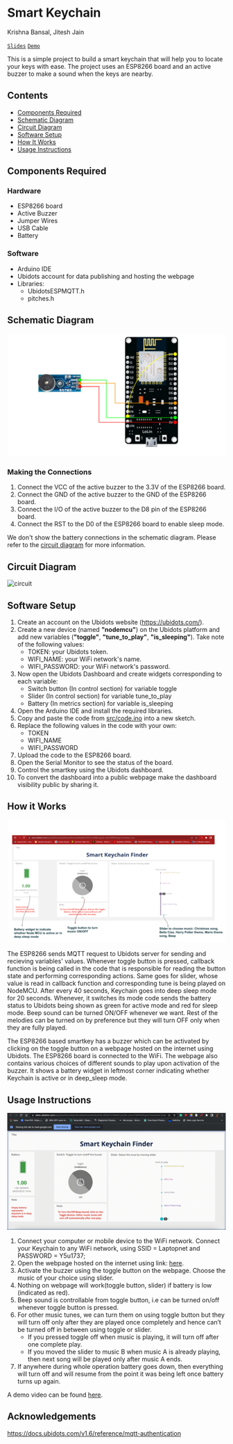 # Smart Keychain

Krishna Bansal, Jitesh Jain

[`Slides`](https://docs.google.com/presentation/d/1wEGLdPJRN7Ao_xidERvoA_JeyREvPERM2uB3gNognCo/edit#slide=id.p) [`Demo`](https://drive.google.com/file/d/1AkTNnDjuiKDXiTWCKV1JOgtfXFBcJ5V3/view?usp=share_link)

This is a simple project to build a smart keychain that will help you to locate your keys with ease. The project uses an ESP8266 board and an active buzzer to make a sound when the keys are nearby.

## Contents

- [Components Required](#components-required)
- [Schematic Diagram](#schematic-diagram)
- [Circuit Diagram](#circuit-diagram)
- [Software Setup](#software-setup)
- [How It Works](#how-it-works)
- [Usage Instructions](#usage-instructions)

## Components Required

### Hardware

- ESP8266 board
- Active Buzzer
- Jumper Wires
- USB Cable
- Battery

### Software

- Arduino IDE
- Ubidots account for data publishing and hosting the webpage
- Libraries:
  - UbidotsESPMQTT.h
  - pitches.h

## Schematic Diagram

![block](images/block.svg)

### Making the Connections

1. Connect the VCC of the active buzzer to the 3.3V of the ESP8266 board.
2. Connect the GND of the active buzzer to the GND of the ESP8266 board.
3. Connect the I/O of the active buzzer to the D8 pin of the ESP8266 board.
4. Connect the RST to the D0 of the ESP8266 board to enable sleep mode.

We don't show the battery connections in the schematic diagram. Please refer to the [circuit diagram](#circuit-diagram) for more information.

## Circuit Diagram

![circuit](images/circuit.png)

## Software Setup

1. Create an account on the Ubidots website (<https://ubidots.com/>).
2. Create a new device (named **"nodemcu"**) on the Ubidots platform and add new variables (**"toggle"**, **"tune_to_play"**, **"is_sleeping"**). Take note of the following values:
    - TOKEN: your Ubidots token.
    - WIFI_NAME: your WiFi network's name.
    - WIFI_PASSWORD: your WiFi network's password.
3. Now open the Ubidots Dashboard and create widgets corresponding to each variable:
    - Switch button (In control section) for variable toggle
    - Slider (In control section) for variable tune_to_play
    - Battery (In metrics section) for variable is_sleeping
4. Open the Arduino IDE and install the required libraries.
5. Copy and paste the code from [src/code.ino](src/code.ino) into a new sketch.
6. Replace the following values in the code with your own:
    - TOKEN
    - WIFI_NAME
    - WIFI_PASSWORD
7. Upload the code to the ESP8266 board.
8. Open the Serial Monitor to see the status of the board.
9. Control the smartkey using the Ubidots dashboard.
10. To convert the dashboard into a public webpage make the dashboard visibility public by sharing it.

## How it Works

![image](images/webpage.svg)

The ESP8266 sends MQTT request to Ubidots server for sending and recieving variables' values. Whenever toggle button is pressed, callback function is being called in the code that is responsible for reading the button state and performing corresponding actions. Same goes for slider, whose value is read in callback function and corresponding tune is being played on NodeMCU. After every 40 seconds, Keychain goes into deep sleep mode for 20 seconds. Whenever, it switches its mode code sends the battery status to Ubidots being shown as green for active mode and red for sleep mode. Beep sound can be turned ON/OFF whenever we want. Rest of the melodies can be turned on by preference but they will turn OFF only when they are fully played.

The ESP8266 based smartkey has a buzzer which can be activated by clicking on the toggle button on a webpage hosted on the internet using Ubidots. The ESP8266 board is connected to the WiFi. The webpage also contains various choices of different sounds to play upon activation of the buzzer. It shows a battery widget in leftmost corner indicating whether Keychain is active or in deep_sleep mode.


## Usage Instructions

![gif](images/video.gif)

1. Connect your computer or mobile device to the WiFi network. Connect your Keychain to any WiFi network, using SSID = Laptopnet and PASSWORD = Y5u1737;
2. Open the webpage hosted on the internet using link: [here](https://stem.ubidots.com/app/dashboards/public/dashboard/xdEy8z0Ln93Sri1m2MaICzyrp3e-zwnx7H0Pht0Cgwc?nonavbar=true).
3. Activate the buzzer using the toggle button on the webpage. Choose the music of your choice using slider.
4. Nothing on webpage will work(toggle button, slider) if battery is low (indicated as red).
5. Beep sound is controllable from toggle button, i.e can be turned on/off whenever toggle button is pressed.
6. For other music tunes, we can turn them on using toggle button but they will turn off only after they are played once completely and hence can’t be turned off in between using toggle or slider.
   - If you pressed toggle off when music is playing, it will turn off after one complete play.
   - If you moved the slider to music B when music A is already playing, then next song will be played only after music A ends.
7. If anywhere during whole operation battery goes down, then everything will turn off and will resume from the point it was being left once battery turns up again.

A demo video can be found [here](https://drive.google.com/file/d/1AkTNnDjuiKDXiTWCKV1JOgtfXFBcJ5V3/view?usp=share_link).

## Acknowledgements

https://docs.ubidots.com/v1.6/reference/mqtt-authentication
